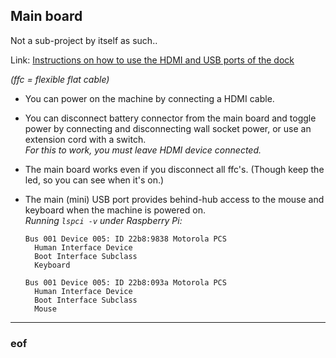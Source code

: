 ## Main board

Not a sub-project by itself as such..

Link: [Instructions on how to use the HDMI and USB ports of the dock](http://www.instructables.com/id/The-Raspberry-Pi-Lapdock-Connection/?ALLSTEPS)

*(ffc = flexible flat cable)*

- You can power on the machine by connecting a HDMI cable.
- You can disconnect battery connector from the main board and toggle power by connecting and disconnecting wall socket power, or use an extension cord with a switch.  
*For this to work, you must leave HDMI device connected.*
- The main board works even if you disconnect all ffc's. (Though keep the led, so you can see when it's on.)
- The main (mini) USB port provides behind-hub access to the mouse and keyboard when the machine is powered on.  
*Running `lspci -v` under Raspberry Pi:*

      Bus 001 Device 005: ID 22b8:9838 Motorola PCS
        Human Interface Device
        Boot Interface Subclass
        Keyboard
        
      Bus 001 Device 005: ID 22b8:093a Motorola PCS
        Human Interface Device
        Boot Interface Subclass
        Mouse
---

### eof

